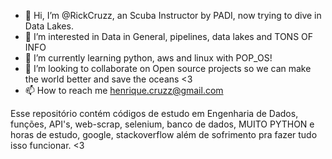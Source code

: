 - 👋 Hi, I’m @RickCruzz, an Scuba Instructor by PADI, now trying to dive in Data Lakes.
- 👀 I’m interested in Data in General, pipelines, data lakes and TONS OF INFO
- 🌱 I’m currently learning python, aws and linux with POP_OS!
- 💞️ I’m looking to collaborate on Open source projects so we can make the world better and save the oceans <3
- 📫 How to reach me henrique.cruzz@gmail.com

Esse repositório contém códigos de estudo em Engenharia de Dados, funções, API's, web-scrap, selenium, banco de dados, MUITO PYTHON e horas de estudo, google, stackoverflow além de sofrimento pra fazer tudo isso funcionar. <3

<!---
RickCruzz/RickCruzz is a ✨ special ✨ repository because its `README.md` (this file) appears on your GitHub profile.
You can click the Preview link to take a look at your changes.
--->
